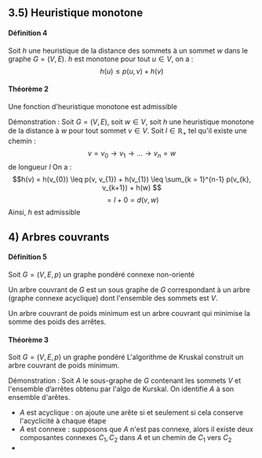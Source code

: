 ## 3.5) Heuristique monotone
#### Définition 4
Soit $h$ une heuristique de la distance des sommets à un sommet $w$ dans le graphe $G = (V, E)$. 
$h$ est monotone pour tout $u \in V$, on a : 
$$h(u)\leq p(u, v) + h(v)$$

#### Théorème $2$
Une fonction d'heuristique monotone est admissible

Démonstration : 
Soit $G = (V, E)$, soit $w \in V$, soit $h$ une heuristique monotone de la distance à $w$ pour tout sommet $v \in V$. 
Soit $l \in \mathbb{R}_{+}$ tel qu'il existe une chemin : 
$$v = v_{0} \to v_{1} \to \dots \to v_{n} = w$$
de longueur $l$
On a : 
$$h(v) = h(v_{0}) \leq p(v, v_{1}) + h(v_{1}) \leq \sum_{k = 1}^{n-1} p(v_{k}, v_{k+1}) + h(w) $$
$$= l +0 = d(v, w) $$
Ainsi, $h$ est admissible

## 4) Arbres couvrants
#### Définition 5
Soit $G = (V, E, p)$ un graphe pondéré connexe non-orienté

Un arbre couvrant de $G$ est un sous graphe de $G$ correspondant à un arbre (graphe connexe acyclique) dont l'ensemble des sommets est $V$. 

Un arbre couvrant de poids minimum est un arbre couvrant qui minimise la somme des poids des arrêtes. 

#### Théorème 3
Soit $G = (V, E, p)$ un graphe pondéré 
L'algorithme de Kruskal construit un arbre couvrant de poids minimum. 


Démonstration : 
Soit $A$ le sous-graphe de $G$ contenant les sommets $V$ et l'ensemble d’arrêtes obtenu par l'algo de Kurskal.
On identifie $A$ à son ensemble d'arêtes. 
- $A$ est acyclique : on ajoute une arête si et seulement si cela conserve l'acyclicité à chaque étape
- $A$ est connexe : supposons que $A$ n'est pas connexe, alors il existe deux composantes connexes $C_{1}, C_{2}$ dans $A$ et un chemin de $C_{1}$ vers $C_{2}$
- 